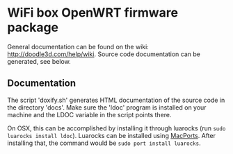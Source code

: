 WiFi box OpenWRT firmware package
=================================

General documentation can be found on the wiki: <http://doodle3d.com/help/wiki>. Source code documentation can be generated, see below.

Documentation
-------------

The script 'doxify.sh' generates HTML documentation of the source code in the directory 'docs'.
Make sure the 'ldoc' program is installed on your machine and the LDOC variable in the script points there.

On OSX, this can be accomplished by installing it through luarocks (run `sudo luarocks install ldoc`). Luarocks can be installed using [MacPorts](http://www.macports.org/). After installing that, the command would be `sudo port install luarocks`.
